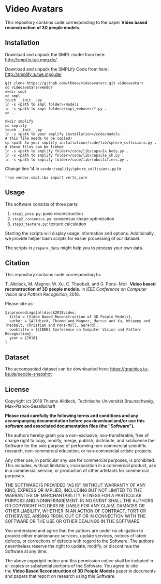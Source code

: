 # Video Avatars

This repository contains code corresponding to the paper **Video based reconstruction of 3D people models**.

## Installation

Download and unpack the SMPL model from here: http://smpl.is.tue.mpg.de/.

Download and unpack the SMPLify Code from here: http://smplify.is.tue.mpg.de/


```
git clone https://github.com/thmoa/videoavatars.git videoavatars
cd videoavatars/vendor
mkdir smpl
cd smpl
touch __init__.py
ln -s <path to smpl folder>/models .
ln -s <path to smpl folder>/smpl_webuser/*.py .
cd ..

mkdir smplify
cd smplify
touch __init__.py
ln -s <path to your smplify installation>/code/models .
# this file needs to be copied!
cp <path to your smplify installation>/code/lib/sphere_collisions.py .
# these files can be linked
ln -s <path to smplify folder>/code/lib/capsule_body.py .
ln -s <path to smplify folder>/code/lib/capsule_ch.py .
ln -s <path to smplify folder>/code/lib/robustifiers.py .
```

Change line 14 in `vendor/smplify/sphere_collisions.py` to
```
from vendor.smpl.lbs import verts_core
```

## Usage

The software consists of three parts:

1. `step1_pose.py`: pose reconstruction
2. `step2_consensus.py`: consensus shape optimization
3. `step3_texture.py`: texture calculation

Starting the scripts will display usage information and options.
Additionally, we provide helper bash scripts for easier processing of our dataset.

The scripts in `prepare_data` might help you to process your own data.

## Citation

This repository contains code corresponding to:

T. Alldieck, M. Magnor, W. Xu, C. Theobalt, and G. Pons-
Moll. **Video based reconstruction of 3D people models**. In
*IEEE Conference on Computer Vision and Pattern Recognition*, 2018.

Please cite as:

```
@inproceedings{alldieck2018video,
  title = {Video Based Reconstruction of 3D People Models},
  author = {Alldieck, Thiemo and Magnor, Marcus and Xu, Weipeng and Theobalt, Christian and Pons-Moll, Gerard},
  booktitle = {{IEEE} Conference on Computer Vision and Pattern Recognition},
  year = {2018}
}
```


## Dataset

The accompanied dataset can be downloaded here: https://graphics.tu-bs.de/people-snapshot

## License

Copyright (c) 2018 Thiemo Alldieck, Technische Universität Braunschweig, Max-Planck-Gesellschaft

**Please read carefully the following terms and conditions and any accompanying documentation before you download and/or use this software and associated documentation files (the "Software").**

The authors hereby grant you a non-exclusive, non-transferable, free of charge right to copy, modify, merge, publish, distribute, and sublicense the Software for the sole purpose of performing non-commercial scientific research, non-commercial education, or non-commercial artistic projects.

Any other use, in particular any use for commercial purposes, is prohibited. This includes, without limitation, incorporation in a commercial product, use in a commercial service, or production of other artefacts for commercial purposes.

THE SOFTWARE IS PROVIDED "AS IS", WITHOUT WARRANTY OF ANY KIND, EXPRESS OR IMPLIED, INCLUDING BUT NOT LIMITED TO THE WARRANTIES OF MERCHANTABILITY, FITNESS FOR A PARTICULAR PURPOSE AND NONINFRINGEMENT. IN NO EVENT SHALL THE AUTHORS OR COPYRIGHT HOLDERS BE LIABLE FOR ANY CLAIM, DAMAGES OR OTHER LIABILITY, WHETHER IN AN ACTION OF CONTRACT, TORT OR OTHERWISE, ARISING FROM, OUT OF OR IN CONNECTION WITH THE SOFTWARE OR THE USE OR OTHER DEALINGS IN THE SOFTWARE.

You understand and agree that the authors are under no obligation to provide either maintenance services, update services, notices of latent defects, or corrections of defects with regard to the Software. The authors nevertheless reserve the right to update, modify, or discontinue the Software at any time.

The above copyright notice and this permission notice shall be included in all copies or substantial portions of the Software. You agree to cite the **Video Based Reconstruction of 3D People Models** paper in documents and papers that report on research using this Software.

